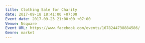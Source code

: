 ```yaml
---
title: Clothing Sale for Charity
date: 2017-09-18 18:41:00 +07:00
Event date: 2017-09-23 21:00:00 +07:00
Venue: Nsquare
Event URL: https://www.facebook.com/events/1678244738884586/
Genre: market
---
```


